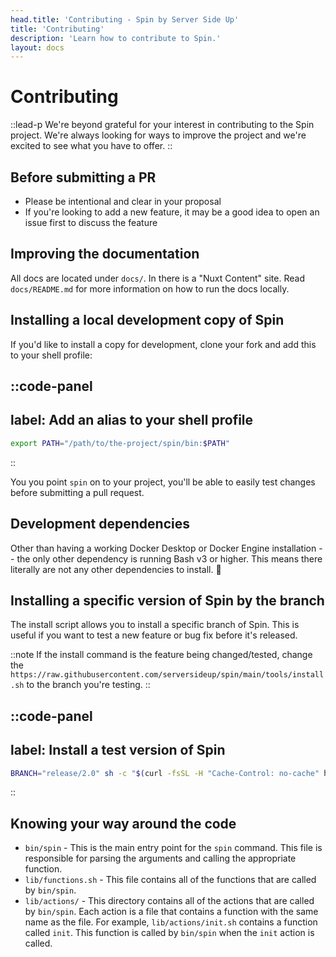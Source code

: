 ```yaml
---
head.title: 'Contributing - Spin by Server Side Up'
title: 'Contributing'
description: 'Learn how to contribute to Spin.'
layout: docs
---
```

# Contributing
::lead-p
We're beyond grateful for your interest in contributing to the Spin project. We're always looking for ways to improve the project and we're excited to see what you have to offer.
::

## Before submitting a PR
- Please be intentional and clear in your proposal
- If you're looking to add a new feature, it may be a good idea to open an issue first to discuss the feature

## Improving the documentation
All docs are located under `docs/`. In there is a "Nuxt Content" site. Read `docs/README.md` for more information on how to run the docs locally.

## Installing a local development copy of Spin
If you'd like to install a copy for development, clone your fork and add this to your shell profile:

::code-panel
---
label: Add an alias to your shell profile
---
```bash
export PATH="/path/to/the-project/spin/bin:$PATH"
```
::

You you point `spin` on to your project, you'll be able to easily test changes before submitting a pull request.

## Development dependencies
Other than having a working Docker Desktop or Docker Engine installation -- the only other dependency is running Bash v3 or higher. This means there literally are not any other dependencies to install. 🥳

## Installing a specific version of Spin by the branch
The install script allows you to install a specific branch of Spin. This is useful if you want to test a new feature or bug fix before it's released.

::note
If the install command is the feature being changed/tested, change the `https://raw.githubusercontent.com/serversideup/spin/main/tools/install.sh` to the branch you're testing.
::

::code-panel
---
label: Install a test version of Spin
---
```bash
BRANCH="release/2.0" sh -c "$(curl -fsSL -H "Cache-Control: no-cache" https://raw.githubusercontent.com/serversideup/spin/main/tools/install.sh)"
```
::

## Knowing your way around the code
- `bin/spin` - This is the main entry point for the `spin` command. This file is responsible for parsing the arguments and calling the appropriate function.
- `lib/functions.sh` - This file contains all of the functions that are called by `bin/spin`.
- `lib/actions/` - This directory contains all of the actions that are called by `bin/spin`. Each action is a file that contains a function with the same name as the file. For example, `lib/actions/init.sh` contains a function called `init`. This function is called by `bin/spin` when the `init` action is called.